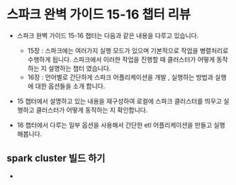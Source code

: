 # 스파크 완벽 가이드 15-16 챕터 리뷰 
* 스파크 완벽 가이드 15-16 챕터는 다음과 같은 내용을 다루고 있습니다.
  * 15장 : 스파크에는 여러가지 실행 모드가 있으며 기본적으로 작업을 병렬처리로 수행하게 됩니다. 스파크에서 이러한 작업을 진행할 때 클러스터가 어떻게 동작하는 지 설명하는 챕터 였습니다. 
  * 16장 : 언어별로 간단하게 스파크 어플리케이션을 개발 , 실행하는 방법과 실행에 대한 옵션들을 소개 합니다. 

* 15 챕터에서 설명하고 있는 내용을 재구성하여 로컬에 스파크 클러스터를 띄우고 실행하고 클러스터가 어떻게 동작하는 지 확인합니다. 
* 16 챕터에서 다루는 일부 옵션을 사용해서 간단한 etl 어플리케이션을 만들고 실행해봅니다.

## spark cluster 빌드 하기 
* 